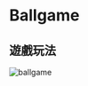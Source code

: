 # Ballgame

## 遊戲玩法
![ballgame](https://user-images.githubusercontent.com/49686760/159167899-139c1bc4-57ae-4ef2-b644-b508ea211d57.png)
